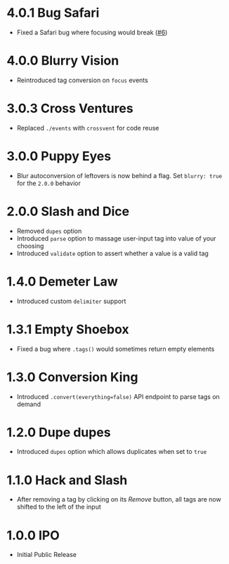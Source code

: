 # 4.0.1 Bug Safari

- Fixed a Safari bug where focusing would break ([#6](https://github.com/bevacqua/insignia/issues/6))

# 4.0.0 Blurry Vision

- Reintroduced tag conversion on `focus` events

# 3.0.3 Cross Ventures

- Replaced `./events` with `crossvent` for code reuse

# 3.0.0 Puppy Eyes

- Blur autoconversion of leftovers is now behind a flag. Set `blurry: true` for the `2.0.0` behavior

# 2.0.0 Slash and Dice

- Removed `dupes` option
- Introduced `parse` option to massage user-input tag into value of your choosing
- Introduced `validate` option to assert whether a value is a valid tag

# 1.4.0 Demeter Law

- Introduced custom `delimiter` support

# 1.3.1 Empty Shoebox

- Fixed a bug where `.tags()` would sometimes return empty elements

# 1.3.0 Conversion King

- Introduced `.convert(everything=false)` API endpoint to parse tags on demand

# 1.2.0 Dupe dupes

- Introduced `dupes` option which allows duplicates when set to `true`

# 1.1.0 Hack and Slash

- After removing a tag by clicking on its _Remove_ button, all tags are now shifted to the left of the input

# 1.0.0 IPO

- Initial Public Release
